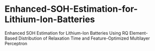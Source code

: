 # Enhanced-SOH-Estimation-for-Lithium-Ion-Batteries
Enhanced SOH Estimation for Lithium-Ion Batteries Using RQ Element-Based Distribution of Relaxation Time and Feature-Optimized Multilayer Perceptron

